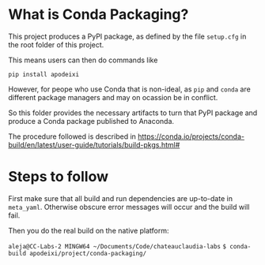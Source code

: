 # What is Conda Packaging?
This project produces a PyPI package, as defined by the
file ``setup.cfg`` in the root folder of this project.

This means users can then do commands like

``pip install apodeixi``

However, for peope who use Conda that is non-ideal, as ``pip`` and ``conda`` are different package managers and may on ocassion be in conflict.

So this folder provides the necessary artifacts to turn that PyPI package and produce a Conda package published to Anaconda.

The procedure followed is described in https://conda.io/projects/conda-build/en/latest/user-guide/tutorials/build-pkgs.html#

# Steps to follow

First make sure that all build and run dependencies are up-to-date in ``meta_yaml``. Otherwise obscure error messages will occur and the build will fail.

Then you do the real build on the native platform:

``aleja@CC-Labs-2 MINGW64 ~/Documents/Code/chateauclaudia-labs``
``$ conda-build apodeixi/project/conda-packaging/``

